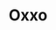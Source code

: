 ---
title: "Oxxo"
url: /san-luis-potosi/oxxo-carretera-queretaro-san-luis-potosi/
shop: Lebensmittel
---